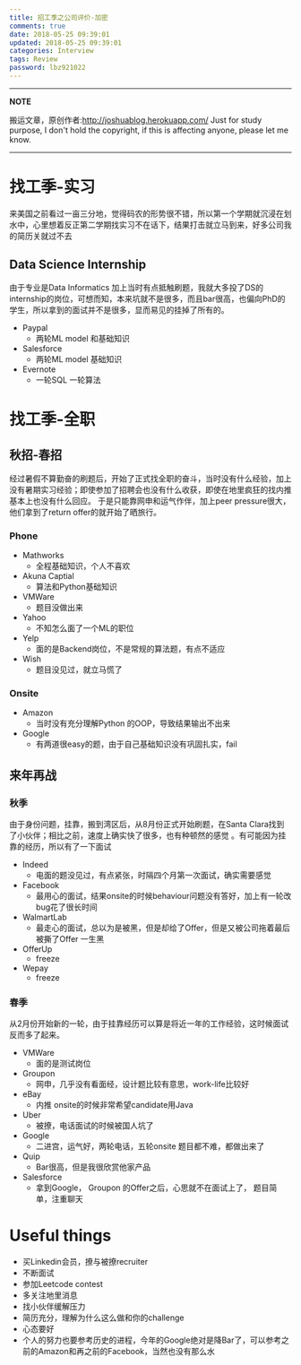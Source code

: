 ```yaml
---
title: 招工季之公司评价-加密
comments: true
date: 2018-05-25 09:39:01
updated: 2018-05-25 09:39:01
categories: Interview
tags: Review
password: lbz921022
---
```


---
**NOTE**

搬运文章，原创作者:http://joshuablog.herokuapp.com/
Just for study purpose, I don't hold the copyright, if this is affecting anyone, please let me know.

---

# 找工季-实习
来美国之前看过一亩三分地，觉得码农的形势很不错，所以第一个学期就沉浸在划水中，心里想着反正第二学期找实习不在话下，结果打击就立马到来，好多公司我的简历关就过不去
## Data Science Internship
由于专业是Data Informatics 加上当时有点抵触刷题，我就大多投了DS的internship的岗位，可想而知，本来坑就不是很多，而且bar很高，也偏向PhD的学生，所以拿到的面试并不是很多，显而易见的挂掉了所有的。

- Paypal
	- 两轮ML model 和基础知识
- Salesforce
	- 两轮ML model 基础知识
- Evernote
	- 一轮SQL 一轮算法

# 找工季-全职
## 秋招-春招
经过暑假不算勤奋的刷题后，开始了正式找全职的奋斗，当时没有什么经验，加上没有暑期实习经验；即使参加了招聘会也没有什么收获，即使在地里疯狂的找内推基本上也没有什么回应。 于是只能靠网申和运气作伴，加上peer pressure很大，他们拿到了return offer的就开始了晒旅行。
### Phone
- Mathworks
	- 全程基础知识，个人不喜欢
- Akuna Captial
	- 算法和Python基础知识
- VMWare
	- 题目没做出来
- Yahoo
	- 不知怎么面了一个ML的职位
- Yelp
	- 面的是Backend岗位，不是常规的算法题，有点不适应
- Wish
	- 题目没见过，就立马慌了

### Onsite
- Amazon
	- 当时没有充分理解Python 的OOP，导致结果输出不出来
- Google
	- 有两道很easy的题，由于自己基础知识没有巩固扎实，fail

## 来年再战
### 秋季
由于身份问题，挂靠，搬到湾区后，从8月份正式开始刷题，在Santa Clara找到了小伙伴；相比之前，速度上确实快了很多，也有种顿然的感觉
。有可能因为挂靠的经历，所以有了一下面试

- Indeed
	- 电面的题没见过，有点紧张，时隔四个月第一次面试，确实需要感觉
- Facebook
	- 最用心的面试，结果onsite的时候behaviour问题没有答好，加上有一轮改bug花了很长时间
- WalmartLab
	- 最走心的面试，总以为是被黑，但是却给了Offer，但是又被公司拖着最后被撕了Offer 一生黑
- OfferUp
	- freeze
- Wepay
	- freeze

### 春季
从2月份开始新的一轮，由于挂靠经历可以算是将近一年的工作经验，这时候面试反而多了起来。

- VMWare
	- 面的是测试岗位
- Groupon
	- 网申，几乎没有看面经，设计题比较有意思，work-life比较好
- eBay
	- 内推 onsite的时候非常希望candidate用Java
- Uber
	- 被撩，电话面试的时候被国人坑了
- Google
	- 二进宫，运气好，两轮电话，五轮onsite 题目都不难，都做出来了
- Quip
	- Bar很高，但是我很欣赏他家产品
- Salesforce
	- 拿到Google， Groupon 的Offer之后，心思就不在面试上了， 题目简单，注重聊天

# Useful things
- 买Linkedin会员，撩与被撩recruiter
- 不断面试
- 参加Leetcode contest
- 多关注地里消息
- 找小伙伴缓解压力
- 简历充分，理解为什么这么做和你的challenge
- 心态要好
- 个人的努力也要参考历史的进程，今年的Google绝对是降Bar了，可以参考之前的Amazon和再之前的Facebook，当然也没有那么水
